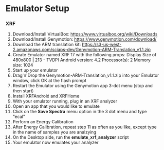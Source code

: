 # Emulator Setup

### XRF
1. Download/Install VirtualBox: https://www.virtualbox.org/wiki/Downloads
2. Download/Install Genymotion: https://www.genymotion.com/download/
3. Download the ARM translation kit: https://s3-us-west-2.amazonaws.com/sciaps-dev/Genymotion-ARM-Translation_v1.1.zip
4. Create Emulator named XRF 17 with the following props:
  Display Size of 480x800 | 213 - TVDPI
  Android version: 4.2
  Processor(s): 2
  Memory size: 1024
5. Start up your emulator
6. Drag'n'Drop the Genymotion-ARM-Translation_v1.1.zip into your Emulator window, click OK at the flash prompt
7. Restart the Emulator using the Genymotion app 3-dot menu (stop and then start)
8. Install XRFAndroid and XRFHome
9. With your emulator running, plug in an XRF analyzer
10. Open an app that you would like to emulate
11. Click on the **Save Spectra** menu option in the 3 dot menu and type "ecal"
12. Perform an Energy Calibration
13. After Energy Calibration, repeat step 11 as often as you like, except type in the name of samples you are analzying
14. On the Desktop side, run the **emulate_xrf_analyzer** script
15. Your emulator now emulates your analyzer
